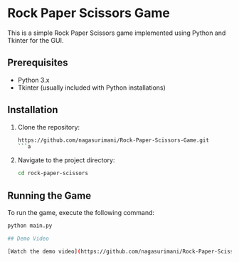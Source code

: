 # Rock Paper Scissors Game

This is a simple Rock Paper Scissors game implemented using Python and Tkinter for the GUI.

## Prerequisites

- Python 3.x
- Tkinter (usually included with Python installations)

## Installation

1. Clone the repository:
    ```sh
    https://github.com/nagasurimani/Rock-Paper-Scissors-Game.git
    ```a
2. Navigate to the project directory:
    ```sh
    cd rock-paper-scissors
    ```

## Running the Game

To run the game, execute the following command:
```sh
python main.py

## Demo Video

[Watch the demo video](https://github.com/nagasurimani/Rock-Paper-Scissors-Game/raw/main/game-demo.mp4)


